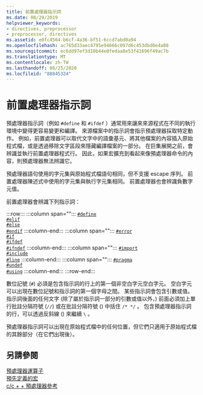 ```yaml
---
title: 前置處理器指示詞
ms.date: 08/29/2019
helpviewer_keywords:
- directives, preprocessor
- preprocessor, directives
ms.assetid: e0fc4564-b6cf-4a36-bf51-6ccd7abd0a94
ms.openlocfilehash: ac765d33aec4795e94866c097d6c453dbd0e4a08
ms.sourcegitcommit: ec6dd97ef3d10b44e0fedaa8e53f41696f49ac7b
ms.translationtype: MT
ms.contentlocale: zh-TW
ms.lasthandoff: 08/25/2020
ms.locfileid: "88845324"
---
```

# <a name="preprocessor-directives"></a>前置處理器指示詞

預處理器指示詞（例如 `#define` 和 `#ifdef` ）通常用來讓來來源程式在不同的執行環境中變得更容易變更和編譯。 來源檔案中的指示詞會指示預處理器採取特定動作。 例如，前置處理器可以取代文字中的語彙基元、將其他檔案的內容插入原始程式檔，或是透過移除文字區段來隱藏編譯檔案的一部分。 在巨集展開之前，會辨識並執行前置處理器程式行。 因此，如果宏擴充到看起來像預處理器命令的內容，則預處理器無法辨識它。

預處理器語句使用的字元集與原始程式檔語句相同，但不支援 escape 序列。 前置處理器陳述式中使用的字元集與執行字元集相同。 前置處理器也會辨識負數字元值。

前置處理器會辨識下列指示詞：

:::row:::
   :::column span="":::
      [`#define`](../preprocessor/hash-define-directive-c-cpp.md)\
      [`#elif`](../preprocessor/hash-if-hash-elif-hash-else-and-hash-endif-directives-c-cpp.md)\
      [`#else`](../preprocessor/hash-if-hash-elif-hash-else-and-hash-endif-directives-c-cpp.md)\
      [`#endif`](../preprocessor/hash-if-hash-elif-hash-else-and-hash-endif-directives-c-cpp.md)
   :::column-end:::
   :::column span="":::
      [`#error`](../preprocessor/hash-error-directive-c-cpp.md)\
      [`#if`](../preprocessor/hash-if-hash-elif-hash-else-and-hash-endif-directives-c-cpp.md)\
      [`#ifdef`](../preprocessor/hash-ifdef-and-hash-ifndef-directives-c-cpp.md)\
      [`#ifndef`](../preprocessor/hash-ifdef-and-hash-ifndef-directives-c-cpp.md)
   :::column-end:::
   :::column span="":::
      [`#import`](../preprocessor/hash-import-directive-cpp.md)\
      [`#include`](../preprocessor/hash-include-directive-c-cpp.md)\
      [`#line`](../preprocessor/hash-line-directive-c-cpp.md)
   :::column-end:::
   :::column span="":::
      [`#pragma`](../preprocessor/pragma-directives-and-the-pragma-keyword.md)\
      [`#undef`](../preprocessor/hash-undef-directive-c-cpp.md)\
      [`#using`](../preprocessor/hash-using-directive-cpp.md)
   :::column-end:::
:::row-end:::

數位記號 (`#`) 必須是包含指示詞的行上的第一個非空白字元空白字元。 空白字元可以出現在數位記號和指示詞的第一個字母之間。 某些指示詞會包含引數或值。 指示詞後面的任何文字 (除了屬於指示詞一部分的引數或值以外，) 前面必須加上單行批註分隔符號 (`//`) 或在批註分隔符號 () 中括住 `/* */` 。 包含預處理器指示詞的行，可以透過反斜線 () 來繼續 `\` 。

預處理器指示詞可以出現在原始程式檔中的任何位置，但它們只適用于原始程式檔的其餘部分（在它們出現後）。

## <a name="see-also"></a>另請參閱

[預處理器運算子](../preprocessor/preprocessor-operators.md)\
[預先定義的宏](../preprocessor/predefined-macros.md)\
[c/c + + 預處理器參考](../preprocessor/c-cpp-preprocessor-reference.md)
